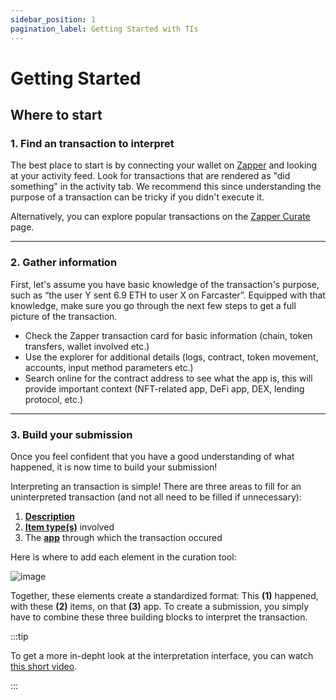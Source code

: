 ```yaml
---
sidebar_position: 1
pagination_label: Getting Started with TIs
---
```


# Getting Started

## Where to start

### 1. Find an transaction to interpret

The best place to start is by connecting your wallet on [Zapper](https://zapper.xyz/) and looking at your activity feed. Look for transactions that are rendered as "did something" in the activity tab. We recommend this since understanding the purpose of a transaction can be tricky if you didn't execute it.

Alternatively, you can explore popular transactions on the [Zapper Curate](https://zapper.xyz/curate/events) page.

---

### 2. Gather information

First, let's assume you have basic knowledge of the transaction's purpose, such as “the user Y sent 6.9 ETH to user X on Farcaster”. Equipped with that knowledge, make sure you go through the next few steps to get a full picture of the transaction.

- Check the Zapper transaction card for basic information (chain, token transfers, wallet involved etc.)
- Use the explorer for additional details (logs, contract, token movement, accounts, input method parameters etc.)
- Search online for the contract address to see what the app is, this will provide important context (NFT-related app, DeFi app, DEX, lending protocol, etc.)

---

### 3. Build your submission

Once you feel confident that you have a good understanding of what happened, it is now time to build your submission!

Interpreting an transaction is simple! There are three areas to fill for an uninterpreted transaction (and not all need to be filled if unnecessary):

1. **[Description](/docs/interpretation/event-interpretation/guide/action-verb)**
2. **[Item type(s)](/docs/interpretation/event-interpretation/guide/item-types)** involved
3. The **[app](/docs/interpretation/event-interpretation/guide/adding-app)** through which the transaction occured

Here is where to add each element in the curation tool:

![image](/img/assets/Buildyourevent.png)

Together, these elements create a standardized format: This **(1)** happened, with these **(2)** items, on that **(3)** app. To create a submission, you simply have to combine these three building blocks to interpret the transaction.

:::tip

To get a more in-depht look at the interpretation interface, you can watch [this short video](https://youtu.be/WnOqA-oacSM).

:::
